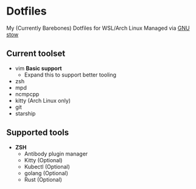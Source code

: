 # Dotfiles
My (Currently Barebones) Dotfiles for WSL/Arch Linux Managed via [GNU stow](https://www.gnu.org/software/stow/)

## Current toolset
* vim **Basic support**
  * Expand this to support better tooling
* zsh
* mpd
* ncmpcpp
* kitty (Arch Linux only)
* git
* starship

## Supported tools
- **ZSH**
  - Antibody plugin manager
  - Kitty (Optional)
  - Kubectl (Optional)
  - golang (Optional)
  - Rust (Optional)
